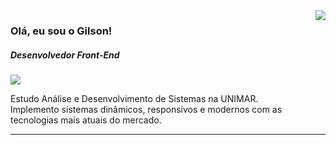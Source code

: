 <img align='right' src="https://github-readme-stats.vercel.app/api/top-langs/?username=gilsonfsdev&hide=html&layout=compact&theme=dracula)](https://github.com/anuraghazra/github-readme-stats">

### Olá, eu sou o Gilson! 
##### Desenvolvedor Front-End

<img src="https://img.shields.io/static/v1?label=Overview&message=gilsonfsdev&color=f8efd4&style=for-the-badge&logo=GitHub">

<p> Estudo Análise e Desenvolvimento de Sistemas na UNIMAR.<br/> Implemento sistemas dinâmicos, responsivos e modernos com as tecnologias mais atuais do mercado.</p>

<hr>
